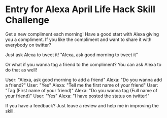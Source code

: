 # Entry for Alexa April Life Hack Skill Challenge

Get a new compliment each morning!
Have a good start with Alexa giving you a compliment.
If you like the compliment and want to share it with everybody on twitter?

Just ask Alexa to tweet it!
"Alexa, ask good morning to tweet it"

Or what if you wanna tag a friend to the compliment?
You can ask Alexa to do that as well!

User: "Alexa, ask good morning to add a friend"
Alexa: "Do you wanna add a friend?"
User: "Yes"
Alexa: "Tell me the first name of your friend"
User: "Tag (First name of your friend)"
Alexa: "Do you wanna tag (Full name of your friend)"
User: "Yes"
Alexa: "I have posted the status on twitter!" 

If you have a feedback? Just leave a review and help me in improving the skill.
